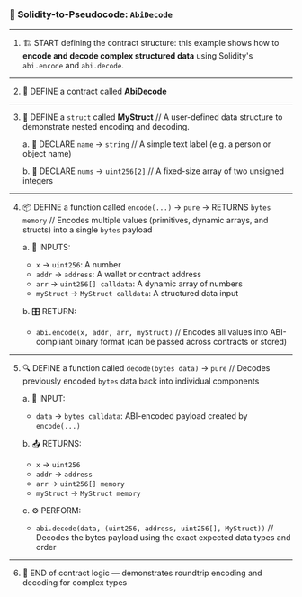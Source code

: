 ### 🧠 Solidity-to-Pseudocode: `AbiDecode`

---

1. 🏗️ START defining the contract structure: this example shows how to **encode and decode complex structured data** using Solidity's `abi.encode` and `abi.decode`.

---

2. 🧱 DEFINE a contract called **AbiDecode**

---

3. 🧩 DEFINE a `struct` called **MyStruct**
   // A user-defined data structure to demonstrate nested encoding and decoding.

   a. 🧾 DECLARE `name` → `string`
   // A simple text label (e.g. a person or object name)

   b. 🔢 DECLARE `nums` → `uint256[2]`
   // A fixed-size array of two unsigned integers

---

4. 📦 DEFINE a function called `encode(...)` → `pure` → RETURNS `bytes memory`
   // Encodes multiple values (primitives, dynamic arrays, and structs) into a single `bytes` payload

   a. 🧮 INPUTS:

   - `x` → `uint256`: A number
   - `addr` → `address`: A wallet or contract address
   - `arr` → `uint256[] calldata`: A dynamic array of numbers
   - `myStruct` → `MyStruct calldata`: A structured data input

   b. 🎛️ RETURN:

   - `abi.encode(x, addr, arr, myStruct)`
     // Encodes all values into ABI-compliant binary format (can be passed across contracts or stored)

---

5. 🔍 DEFINE a function called `decode(bytes data)` → `pure`
   // Decodes previously encoded `bytes` data back into individual components

   a. 🧮 INPUT:

   - `data` → `bytes calldata`: ABI-encoded payload created by `encode(...)`

   b. 📤 RETURNS:

   - `x` → `uint256`
   - `addr` → `address`
   - `arr` → `uint256[] memory`
   - `myStruct` → `MyStruct memory`

   c. ⚙️ PERFORM:

   - `abi.decode(data, (uint256, address, uint256[], MyStruct))`
     // Decodes the bytes payload using the exact expected data types and order

---

6. 🏁 END of contract logic — demonstrates roundtrip encoding and decoding for complex types
